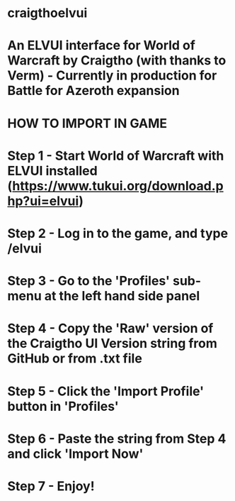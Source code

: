 # craigthoelvui
# An ELVUI interface for World of Warcraft by Craigtho (with thanks to Verm) - Currently in production for Battle for Azeroth expansion

# HOW TO IMPORT IN GAME 

# Step 1 - Start World of Warcraft with ELVUI installed (https://www.tukui.org/download.php?ui=elvui) 
# Step 2 - Log in to the game, and type /elvui
# Step 3 - Go to the 'Profiles' sub-menu at the left hand side panel
# Step 4 - Copy the 'Raw' version of the Craigtho UI Version string from GitHub or from .txt file
# Step 5 - Click the 'Import Profile' button in 'Profiles' 
# Step 6 - Paste the string from Step 4 and click 'Import Now'
# Step 7 - Enjoy!

